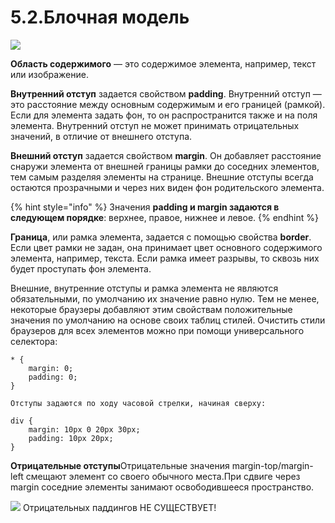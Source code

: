 # 5.2.Блочная модель

![](https://github.com/olgamaslovaolga/Alevel-Markup/raw/master/images/img-6-block.png)

**Область содержимого** — это содержимое элемента, например, текст или изображение.

**Внутренний отступ** задается свойством **padding**. Внутренний отступ — это расстояние между основным содержимым и его границей \(рамкой\). Если для элемента задать фон, то он распространится также и на поля элемента. Внутренний отступ не может принимать отрицательных значений, в отличие от внешнего отступа.

**Внешний отступ** задается свойством **margin**. Он добавляет расстояние снаружи элемента от внешней границы рамки до соседних элементов, тем самым разделяя элементы на странице. Внешние отступы всегда остаются прозрачными и через них виден фон родительского элемента.

{% hint style="info" %}
Значения **padding и margin задаются в следующем порядке**: верхнее, правое, нижнее и левое.
{% endhint %}

**Граница**, или рамка элемента, задается с помощью свойства **border**. Если цвет рамки не задан, она принимает цвет основного содержимого элемента, например, текста. Если рамка имеет разрывы, то сквозь них будет проступать фон элемента.

Внешние, внутренние отступы и рамка элемента не являются обязательными, по умолчанию их значение равно нулю. Тем не менее, некоторые браузеры добавляют этим свойствам положительные значения по умолчанию на основе своих таблиц стилей. Очистить стили браузеров для всех элементов можно при помощи универсального селектора:

```text
* {
    margin: 0;
    padding: 0;
}
```

```text
Отступы задаются по ходу часовой стрелки, начиная сверху:

div {
    margin: 10px 0 20px 30px;
    padding: 10px 20px;
}
```

**Отрицательные отступы**Отрицательные значения margin-top/margin-left смещают элемент со своего обычного места.При сдвиге через margin соседние элементы занимают освободившееся пространство.

![](https://www.webfx.com/tools/emoji-cheat-sheet/graphics/emojis/exclamation.png) Отрицательных паддингов НЕ СУЩЕСТВУЕТ!

